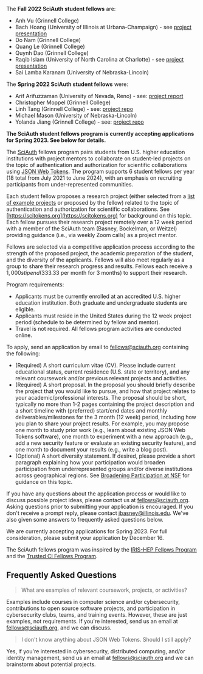 The **Fall 2022 SciAuth student fellows** are:
* Anh Vu (Grinnell College)
* Bach Hoang (University of Illinois at Urbana-Champaign) - see [project presentation](https://sciauth.org/fellows/Bach_Hoang_final_presentation.pdf)
* Do Nam (Grinnell College)
* Quang Le (Grinnell College)
* Quynh Dao (Grinnell College)
* Raqib Islam (University of North Carolina at Charlotte) - see [project presentation](https://sciauth.org/fellows/Raqib_Islam_final_presentation_fall22.pdf)
* Sai Lamba Karanam (University of Nebraska-Lincoln)

The **Spring 2022 SciAuth student fellows** were:
* Arif Arifuzzaman (University of Nevada, Reno) - see: [project report](https://sciauth.org/fellows/SciAuth-Spring2022-Arifuzzaman.pdf)
* Christopher Moppel (Grinnell College)
* Linh Tang (Grinnell College) - see: [project repo](https://github.com/SciAuth/rest-demo)
* Michael Mason (University of Nebraska-Lincoln)
* Yolanda Jiang (Grinnell College) - see: [project repo](https://github.com/SciAuth/rest-demo)

**The SciAuth student fellows program is currently accepting applications for Spring 2023. See below for details.**

The [SciAuth](https://sciauth.org/) fellows program pairs students from U.S. higher education institutions with project mentors to collaborate on student-led projects on the topic of authentication and authorization for scientific collaborations using [JSON Web Tokens](https://jwt.io). The program supports 6 student fellows per year (18 total from July 2021 to June 2024), with an emphasis on recruiting participants from under-represented communities.

Each student fellow proposes a research project (either selected from a [list of example projects](https://github.com/SciAuth/fellows/issues) or proposed by the fellow) related to the topic of authentication and authorization for scientific collaborations. See [https://scitokens.org](https://scitokens.org) for background on this topic. Each fellow pursues their research project remotely over a 12 week period with a member of the SciAuth team (Basney, Bockelman, or Weitzel) providing guidance (i.e., via weekly Zoom calls) as a project mentor.

Fellows are selected via a competitive application process according to the strength of the proposed project, the academic preparation of the student, and the diversity of the applicants. Fellows will also meet regularly as a group to share their research progress and results. Fellows each receive a $1,000 stipend ($333.33 per month for 3 months) to support their research.

Program requirements:
* Applicants must be currently enrolled at an accredited U.S. higher education institution. Both graduate and undergraduate students are eligible.
* Applicants must reside in the United States during the 12 week project period (schedule to be determined by fellow and mentor).
* Travel is not required. All fellows program activities are conducted online.

To apply, send an application by email to [fellows@sciauth.org](mailto:fellows@sciauth.org) containing the following:
* (Required) A short curriculum vitae (CV). Please include current educational status, current residence (U.S. state or territory), and any relevant coursework and/or previous relevant projects and activities.
* (Required) A short proposal. In the proposal you should briefly describe the project that you would like to pursue, and how that project relates to your academic/professional interests. The proposal should be short, typically no more than 1-2 pages containing the project description and a short timeline with (preferred) start/end dates and monthly deliverables/milestones for the 3 month (12 week) period, including how you plan to share your project results. For example, you may propose one month to study prior work (e.g., learn about existing JSON Web Tokens software), one month to experiment with a new approach (e.g., add a new security feature or evaluate an existing security feature), and one month to document your results (e.g., write a blog post).
* (Optional) A short diversity statement. If desired, please provide a short paragraph explaining how your participation would broaden participation from underrepresented groups and/or diverse institutions across geographical regions. See [Broadening Participation at NSF](https://www.nsf.gov/od/broadeningparticipation/bp.jsp) for guidance on this topic.

If you have any questions about the application process or would like to discuss possible project ideas, please contact us at [fellows@sciauth.org](mailto:fellows@sciauth.org). Asking questions prior to submitting your application is encouraged. If you don't receive a prompt reply, please contact [jbasney@illinois.edu](mailto:jbasney@illinois.edu). We've also given some answers to frequently asked questions below.

We are currently accepting applications for Spring 2023. For full consideration, please submit your application by December 16.

The SciAuth fellows program was inspired by the [IRIS-HEP Fellows Program](https://iris-hep.org/fellows) and the [Trusted CI Fellows Program](https://trustedci.org/fellows).

## Frequently Asked Questions

> What are examples of relevant coursework, projects, or activities?

Examples include courses in computer science and/or cybersecurity, contributions to open source software projects, and participation in cybersecurity clubs, teams, and training events. However, these are just examples, not requirements. If you're interested, send us an email at [fellows@sciauth.org](mailto:fellows@sciauth.org), and we can discuss.

> I don't know anything about JSON Web Tokens. Should I still apply?

Yes, if you're interested in cybersecurity, distributed computing, and/or identity management, send us an email at [fellows@sciauth.org](mailto:fellows@sciauth.org) and we can brainstorm about potential projects.

